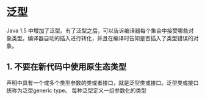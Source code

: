 # 泛型

Java 1.5 中增加了泛型。有了泛型之后，可以告诉编译器每个集合中接受哪些对象类型。编译器自动的插入进行转化，并且在编译时告知是否插入了类型错误的对象。

## 1. 不要在新代码中使用原生态类型

声明中具有一个或多个类型参数的类或者接口，就是泛型类或接口。泛型类或接口统称为泛型generic type。
每种泛型定义一组参数化的类型